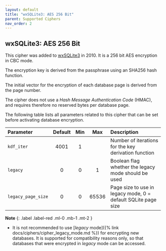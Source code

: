 ```yaml
---
layout: default
title: "wxSQLite3: AES 256 Bit"
parent: Supported Ciphers
nav_order: 2
---
```

## <a name="cipher_aes256cbc"/>wxSQLite3: AES 256 Bit

This cipher was added to [wxSQLite3](https://github.com/utelle/wxsqlite3) in 2010. It is a 256 bit AES encryption in CBC mode.

The encryption key is derived from the passphrase using an SHA256 hash function.

The initial vector for the encryption of each database page is derived from the page number.

The cipher does not use a _Hash Message Authentication Code_ (HMAC), and requires therefore no reserved bytes per database page.

The following table lists all parameters related to this cipher that can be set before activating database encryption.

| Parameter | Default | Min | Max | Description |
| :--- | :---: | :---: | :---: | :--- |
| `kdf_iter` | 4001 | 1 | | Number of iterations for the key derivation function
| `legacy` | 0 | 0 | 1 | Boolean flag whether the legacy mode should be used |
| `legacy_page_size` | 0 | 0 | 65536 | Page size to use in legacy mode, 0 = default SQLite page size |

**Note**
{: .label .label-red .ml-0 .mb-1 .mt-2 }
- It is not recommended to use [_legacy_ mode]({% link docs/ciphers/cipher_legacy_mode.md %}) for encrypting new databases. It is supported for compatibility reasons only, so that databases that were encrypted in _legacy_ mode can be accessed.
